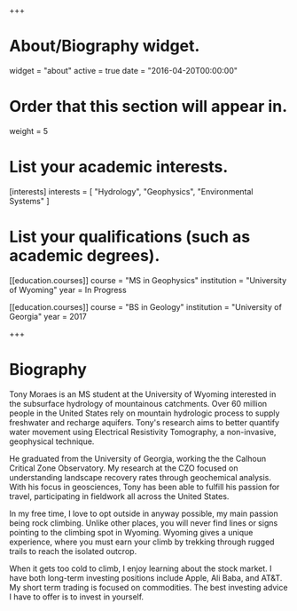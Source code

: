+++
# About/Biography widget.
widget = "about"
active = true
date = "2016-04-20T00:00:00"

# Order that this section will appear in.
weight = 5

# List your academic interests.
[interests]
  interests = [
    "Hydrology",
    "Geophysics",
    "Environmental Systems"
  ]

# List your qualifications (such as academic degrees).

[[education.courses]]
  course = "MS in Geophysics"
  institution = "University of Wyoming"
  year = In Progress

[[education.courses]]
  course = "BS in Geology"
  institution = "University of Georgia"
  year = 2017
 
+++

# Biography

Tony Moraes is an MS student at the University of Wyoming interested in the subsurface hydrology of mountainous catchments. Over 60 million people in the United States rely on mountain hydrologic process to supply freshwater and recharge aquifers. Tony's research aims to better quantify water movement using Electrical Resistivity Tomography, a non-invasive, geophysical technique.  

He graduated from the University of Georgia, working the the Calhoun Critical Zone Observatory. My research at the CZO focused on understanding landscape recovery rates through geochemical analysis. With his focus in geosciences, Tony has been able to fulfill his passion for travel, participating in fieldwork all across the United States.

In my free time, I love to opt outside in anyway possible, my main passion being rock climbing. Unlike other places, you will never find lines or signs pointing to the climbing spot in Wyoming. Wyoming gives a unique experience, where you must earn your climb by trekking through rugged trails to reach the isolated outcrop. 

When it gets too cold to climb, I enjoy learning about the stock market. I have both long-term investing positions include Apple, Ali Baba, and AT&T. My short term trading is focused on commodities. The best investing advice I have to offer is to invest in yourself. 
